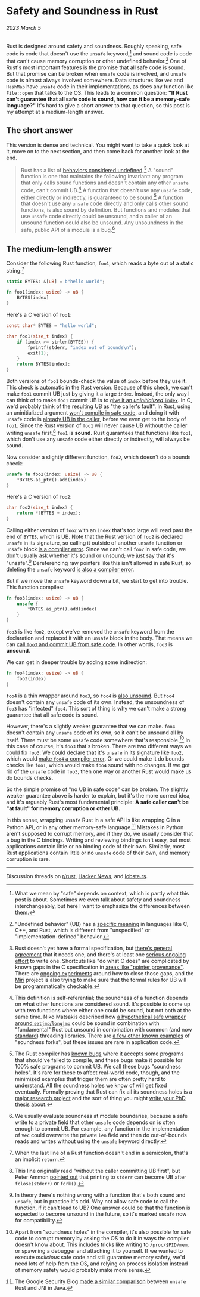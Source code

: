 # Safety and Soundness in Rust
###### 2023 March 5

Rust is designed around safety and soundness. Roughly speaking, safe code is
code that doesn't use the `unsafe` keyword,[^safe_meanings] and sound code is
code that can't cause memory corruption or other undefined
behavior.[^undefined_behavior] One of Rust's most important features is the
promise that all safe code is sound. But that promise can be broken when
`unsafe` code is involved, and `unsafe` code is almost always involved
somewhere. Data structures like `Vec` and `HashMap` have `unsafe` code in their
implementations, as does any function like `File::open` that talks to the OS.
This leads to a common question: **"If Rust can't guarantee that all safe code
is sound, how can it be a memory-safe language?"** It's hard to give a short
answer to that question, so this post is my attempt at a medium-length answer.

## The short answer

This version is dense and technical. You might want to take a quick look at it,
move on to the next section, and then come back for another look at the end.

> Rust has a list of [behaviors considered
> undefined](https://doc.rust-lang.org/reference/behavior-considered-undefined.html).[^formal_spec]
> A "sound" function is one that maintains the following invariant: any program
> that only calls sound functions and doesn't contain any other `unsafe` code,
> can't commit UB.[^self_referential] A function that doesn't use any `unsafe`
> code, either directly or indirectly, is guaranteed to be
> sound.[^soundness_holes] A function that doesn't use any `unsafe` code
> directly and only calls other sound functions, is also sound by definition.
> But functions and modules that use `unsafe` code directly could be unsound,
> and a caller of an unsound function could also be unsound. Any unsoundness in
> the safe, public API of a module is a bug.[^module_soundness]

## The medium-length answer

Consider the following Rust function, `foo1`, which reads a byte out of a
static string:[^implicit_return]

```rust
static BYTES: &[u8] = b"hello world";

fn foo1(index: usize) -> u8 {
    BYTES[index]
}
```

Here's a C version of `foo1`:

```c
const char* BYTES = "hello world";

char foo1(size_t index) {
    if (index >= strlen(BYTES)) {
        fprintf(stderr, "index out of bounds\n");
        exit(1);
    }
    return BYTES[index];
}
```

Both versions of `foo1` bounds-check the value of `index` before they use it.
This check is automatic in the Rust version. Because of this check, we can't
make `foo1` commit UB just by giving it a large `index`. Instead, the only way
I can think of to make `foo1` commit UB is to [give it an _uninitialized_
`index`](https://godbolt.org/z/e5bbq95hx). In C, we'd probably think of the
resulting UB as "the caller's fault". In Rust, using an uninitialized argument
[won't compile in safe
code](https://play.rust-lang.org/?version=stable&mode=debug&edition=2021&gist=e23c9b052892c7c3e2b8bf5cd9f5cd98),
and doing it with `unsafe` code is [already UB in the
caller](https://play.rust-lang.org/?version=stable&mode=debug&edition=2021&gist=be72905a4c634a62298d4aca5cca6dc4),
before we even get to the body of `foo1`. Since the Rust version of `foo1` will
never cause UB without the caller writing `unsafe` first,[^fclose] `foo1` is
**sound**. Rust guarantees that functions like `foo1`, which don't use any
`unsafe` code either directly or indirectly, will always be sound.

Now consider a slightly different function, `foo2`, which doesn't do a bounds
check:

```rust
unsafe fn foo2(index: usize) -> u8 {
    *BYTES.as_ptr().add(index)
}
```

Here's a C version of `foo2`:

```c
char foo2(size_t index) {
    return *(BYTES + index);
}
```

Calling either version of `foo2` with an `index` that's too large will read
past the end of `BYTES`, which is UB. Note that the Rust version of `foo2` is
declared `unsafe` in its signature, so calling it outside of another `unsafe`
function or `unsafe` block [is a compiler
error](https://play.rust-lang.org/?version=stable&mode=debug&edition=2021&gist=ad9e08dd2e82a7411549a959c3eecf6b).
Since we can't call `foo2` in safe code, we don't usually ask whether it's
sound or unsound; we just say that it's "unsafe".[^unsafe_and_sound]
Dereferencing raw pointers like this isn't allowed in safe Rust, so deleting
the `unsafe` keyword [is also a compiler
error](https://play.rust-lang.org/?version=stable&mode=debug&edition=2021&gist=e032302c44ce33a78b8c189ef488fc50).

But if we move the `unsafe` keyword down a bit, we start to get into trouble.
This function compiles:

```rust
fn foo3(index: usize) -> u8 {
    unsafe {
        *BYTES.as_ptr().add(index)
    }
}
```

`foo3` is like `foo2`, except we've removed the `unsafe` keyword from the
declaration and replaced it with an `unsafe` block in the body. That means we
can [call `foo3` and commit UB from safe
code](https://play.rust-lang.org/?version=stable&mode=debug&edition=2021&gist=2546a5a170867d564e26ca01edd03b80).
In other words, `foo3` is **unsound**.

We can get in deeper trouble by adding some indirection:

```rust
fn foo4(index: usize) -> u8 {
    foo3(index)
}
```

`foo4` is a thin wrapper around `foo3`, so `foo4` is [also
unsound](https://play.rust-lang.org/?version=stable&mode=debug&edition=2021&gist=a6d4a020eecfd0f01f8252ed24c4a254).
But `foo4` doesn't contain any `unsafe` code of its own. Instead, the
unsoundness of `foo3` has "infected" `foo4`. This sort of thing is why we can't
make a strong guarantee that all safe code is sound.

However, there's a slightly weaker guarantee that we can make. `foo4` doesn't
contain any `unsafe` code of its own, so it can't be unsound all by itself.
There must be some `unsafe` code somewhere that's
responsible.[^weird_exceptions] In this case of course, it's `foo3` that's
broken. There are two different ways we could fix `foo3`: We could declare that
it's `unsafe` in its signature like `foo2`, which would [make `foo4` a
compiler
error](https://play.rust-lang.org/?version=stable&mode=debug&edition=2021&gist=62bc28bc732a2c861544ccdfd1b4854d).
Or we could make it do bounds checks like `foo1`, which would make `foo4`
sound with no changes. If we got rid of the `unsafe` code in `foo3`, then one
way or another Rust would make us do bounds checks.

So the simple promise of "no UB in safe code" can be broken. The slightly
weaker guarantee above is harder to explain, but it's the more correct idea,
and it's arguably Rust's most fundamental principle: **A safe caller can't be
"at fault" for memory corruption or other UB.**

In this sense, wrapping `unsafe` Rust in a safe API is like wrapping C
in a Python API, or in any other memory-safe language.[^google_jni]
Mistakes in Python aren't supposed to corrupt memory, and if they do,
we usually consider that a bug in the C bindings. Writing and reviewing
bindings isn't easy, but most applications contain little or no binding code of
their own. Similarly, most Rust applications contain little or no `unsafe` code
of their own, and memory corruption is rare.

---

Discussion threads on
[r/rust](https://www.reddit.com/r/rust/comments/11j8k8d/safety_and_soundness_in_rust/?),
[Hacker News](https://news.ycombinator.com/item?id=35032915), and
[lobste.rs](https://lobste.rs/s/tpstyz/safety_soundness_rust).

[^safe_meanings]: What we mean by "safe" depends on context, which is partly
  what this post is about. Sometimes we even talk about safety and soundness
  interchangeably, but here I want to emphasize the differences between them.

[^undefined_behavior]: "Undefined behavior" (UB) has a [specific
  meaning](https://en.wikipedia.org/wiki/Undefined_behavior) in languages like
  C, C++, and Rust, which is different from "unspecified" or
  "implementation-defined" behavior.

[^formal_spec]: Rust doesn't yet have a formal specification, but [there's
  general agreement](https://blog.m-ou.se/rust-standard/) that it needs one,
  and there's at least one [serious ongoing
  effort](https://ferrous-systems.com/ferrocene/) to write one. Shortcuts like
  "do what C does" are complicated by known gaps in the C specification in
  [areas like "pointer
  provenance"](https://www.ralfj.de/blog/2020/12/14/provenance.html). There are
  [ongoing experiments](https://github.com/rust-lang/rust/issues/95228) around
  how to close those gaps, and the [Miri](https://github.com/rust-lang/miri)
  project is also trying to make sure that the formal rules for UB will be
  programmatically checkable.

[^self_referential]: This definition is self-referential; the soundness of a
  function depends on what other functions are considered sound. It's possible
  to come up with two functions where either one could be sound, but not both
  at the same time. Niko Matsakis described how [a hypothetical safe wrapper
  around
  `setjmp`/`longjmp`](http://smallcultfollowing.com/babysteps/blog/2016/10/02/observational-equivalence-and-unsafe-code/#composing-unsafe-abstractions)
  could be sound in combination with "fundamental" Rust but unsound in
  combination with common (and now
  [standard](https://doc.rust-lang.org/stable/std/thread/fn.scope.html))
  threading libraries. There are [a few other known
  examples](https://github.com/rust-lang/unsafe-code-guidelines/issues/379) of
  "soundness forks", but these issues are rare in application code.

[^soundness_holes]: The Rust compiler has [known
  bugs](https://lcnr.de/blog/diving-deep-implied-bounds-and-variance/) where it
  accepts some programs that should've failed to compile, and these bugs make
  it possible for 100% safe programs to commit UB. We call these bugs
  "soundness holes". It's rare for these to affect real-world code, though, and
  the minimized examples that trigger them are often pretty hard to understand.
  All the soundness holes we know of will get fixed eventually. Formally
  proving that Rust can fix all its soundness holes is a [major research
  project](https://plv.mpi-sws.org/rustbelt/) and the sort of thing you might
  [write your PhD thesis about](https://research.ralfj.de/thesis.html).

[^module_soundness]: We usually evaluate soundness at module boundaries,
  because a safe write to a private field that other `unsafe` code depends on
  is often enough to commit UB. For example, any function in the implementation
  of `Vec` could overwrite the private `len` field and then do out-of-bounds
  reads and writes without using the `unsafe` keyword directly.

[^implicit_return]: When the last line of a Rust function doesn't end in a
  semicolon, that's an implicit `return`.

[^fclose]: This line originally read "without the caller committing UB first",
  but Peter Ammon [pointed out](https://news.ycombinator.com/item?id=35035347)
  that printing to `stderr` can become UB after `fclose(stderr)` or `fork()`.

[^unsafe_and_sound]: In theory there's nothing wrong with a function that's
  both sound and `unsafe`, but in practice it's odd. Why not allow safe code to
  call the function, if it can't lead to UB? One answer could be that the
  function is expected to become unsound in the future, so it's marked `unsafe`
  now for compatibility.

[^weird_exceptions]: Apart from "soundness holes" in the compiler, it's also
  possible for safe code to corrupt memory by asking the OS to do it in ways
  the compiler doesn't know about. This includes tricks like writing to
  `/proc/$PID/mem`, or spawning a debugger and attaching it to yourself. If we
  wanted to execute _malicious_ safe code and still guarantee memory safety,
  we'd need lots of help from the OS, and relying on process isolation instead
  of memory safety would probably make more sense.

[^google_jni]: The Google Security Blog [made a similar
  comparison](https://security.googleblog.com/2022/12/memory-safe-languages-in-android-13.html)
  between `unsafe` Rust and JNI in Java.
